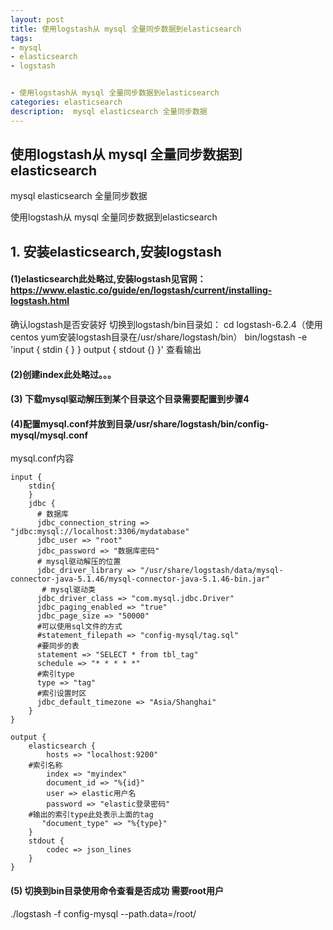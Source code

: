 ```yaml
---
layout: post
title: 使用logstash从 mysql 全量同步数据到elasticsearch
tags:
- mysql
- elasticsearch
- logstash


- 使用logstash从 mysql 全量同步数据到elasticsearch
categories: elasticsearch
description:  mysql elasticsearch 全量同步数据
---
```

## 使用logstash从 mysql 全量同步数据到elasticsearch
   mysql elasticsearch 全量同步数据
<!-- more -->

使用logstash从 mysql 全量同步数据到elasticsearch
## 1.	 安装elasticsearch,安装logstash
#### (1)elasticsearch此处略过,安装logstash见官网：https://www.elastic.co/guide/en/logstash/current/installing-logstash.html
确认logstash是否安装好
切换到logstash/bin目录如：
cd logstash-6.2.4（使用centos yum安装logstash目录在/usr/share/logstash/bin）
bin/logstash -e 'input { stdin { } } output { stdout {} }'
查看输出 
 
#### (2)创建index此处略过。。。 
#### (3) 下载mysql驱动解压到某个目录这个目录需要配置到步骤4
#### (4)配置mysql.conf并放到目录/usr/share/logstash/bin/config-mysql/mysql.conf
mysql.conf内容


	input {
		stdin{
		}
		jdbc {
		  # 数据库
		  jdbc_connection_string => "jdbc:mysql://localhost:3306/mydatabase"
		  jdbc_user => "root"
		  jdbc_password => "数据库密码"
		  # mysql驱动解压的位置
		  jdbc_driver_library => "/usr/share/logstash/data/mysql-connector-java-5.1.46/mysql-connector-java-5.1.46-bin.jar"
		   # mysql驱动类
		  jdbc_driver_class => "com.mysql.jdbc.Driver"
		  jdbc_paging_enabled => "true"
		  jdbc_page_size => "50000"
		  #可以使用sql文件的方式
		  #statement_filepath => "config-mysql/tag.sql"
		  #要同步的表
		  statement => "SELECT * from tbl_tag"
		  schedule => "* * * * *"
		  #索引type
		  type => "tag"
		  #索引设置时区
		  jdbc_default_timezone => "Asia/Shanghai"
		}
	}

	output {
		elasticsearch {
			hosts => "localhost:9200"
		#索引名称
			index => "myindex"
			document_id => "%{id}"
			user => elastic用户名
			password => "elastic登录密码"
		#输出的索引type此处表示上面的tag
		   "document_type" => "%{type}"
		}
		stdout {
			codec => json_lines
		}
	}
	
	
#### (5) 切换到bin目录使用命令查看是否成功 需要root用户
./logstash -f config-mysql --path.data=/root/
